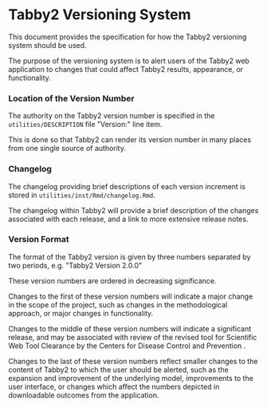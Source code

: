 # Tabby2 Versioning System

This document provides the specification for how the Tabby2 versioning system
should be used.

The purpose of the versioning system is to alert users of the Tabby2 web
application to changes that could affect Tabby2 results, appearance, or functionality.

### Location of the Version Number

The authority on the Tabby2 version number is specified in the
`utilities/DESCRIPTION` file "Version:" line item. 

This is done so that Tabby2 can render its version number in many places from
one single source of authority.

### Changelog

The changelog providing brief descriptions of each version increment is 
stored in `utilities/inst/Rmd/changelog.Rmd`.

The changelog within Tabby2 will provide a brief description of the changes 
associated with each release, and a link to more extensive release notes. 

### Version Format

The format of the Tabby2 version is given by three numbers separated by two
periods, e.g. "Tabby2 Version 2.0.0"

These version numbers are ordered in decreasing significance. 

Changes to the first of these version numbers will indicate a major change in
the scope of the project, such as changes in the methodological approach, 
or major changes in functionality.

Changes to the middle of these version numbers will indicate a significant
release, and may be associated with review of the revised tool for Scientific 
Web Tool Clearance by the Centers for Disease Control and Prevention . 

Changes to the last of these version numbers reflect smaller changes to the
content of Tabby2 to which the user should be alerted, such as the expansion
and improvement of the underlying model, improvements to the user interface, or
changes which affect the numbers depicted in downloadable outcomes from the
application. 
